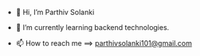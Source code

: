 - 👋 Hi, I’m Parthiv Solanki

- 🌱 I’m currently learning backend technologies.

- 📫 How to reach me ==> parthivsolanki101@gmail.com

<!---
GHOST-BOOTING/GHOST-BOOTING is a ✨ special ✨ repository because its `README.md` (this file) appears on your GitHub profile.
You can click the Preview link to take a look at your changes.
--->

